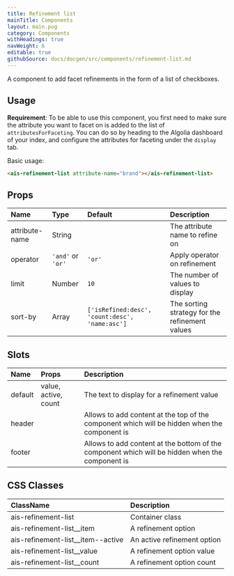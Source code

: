 ```yaml
---
title: Refinement list
mainTitle: Components
layout: main.pug
category: Components
withHeadings: true
navWeight: 6
editable: true
githubSource: docs/docgen/src/components/refinement-list.md
---
```


A component to add facet refinements in the form of a list of checkboxes.

## Usage

**Requirement**: To be able to use this component, you first need to make sure the attribute you want to facet on is added to the list of `attributesForFaceting`. You can do so by heading to the Algolia dashboard of your index, and configure the attributes for faceting under the `display` tab.

Basic usage:

```html
<ais-refinement-list attribute-name="brand"></ais-refinement-list>
```

## Props

| Name           | Type              | Default                                        | Description                                    |
|:---------------|:------------------|:-----------------------------------------------|:-----------------------------------------------|
| attribute-name | String            |                                                | The attribute name to refine on                |
| operator       | `'and'` or `'or'` | `'or'`                                         | Apply operator on refinement                   |
| limit          | Number            | `10`                                           | The number of values to display                |
| sort-by        | Array             | `['isRefined:desc', 'count:desc', 'name:asc']` | The sorting strategy for the refinement values |

## Slots

| Name    | Props                | Description                                                                                     |
|:--------|:---------------------|:------------------------------------------------------------------------------------------------|
| default | value, active, count | The text to display for a refinement value                                                      |
| header  |                      | Allows to add content at the top of the component which will be hidden when the component is    |
| footer  |                      | Allows to add content at the bottom of the component which will be hidden when the component is |

## CSS Classes

| ClassName                         | Description                 |
|:----------------------------------|:----------------------------|
| ais-refinement-list               | Container class             |
| ais-refinement-list__item         | A refinement option         |
| ais-refinement-list__item--active | An active refinement option |
| ais-refinement-list__value        | A refinement option value   |
| ais-refinement-list__count        | A refinement option count   |
